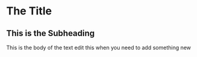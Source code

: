 # The Title

## This is the Subheading

This is the body of the text edit this when you need to add something new
